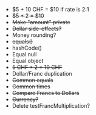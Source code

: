 - $5 + 10 CHF = $10 if rate is 2:1
- ~~$5 * 2 = $10~~
- ~~Make "amount" private~~
- ~~Dollar side-effects?~~
- Money rounding?
- ~~equals()~~
- hashCode()
- Equal null
- Equal object
- ~~5 CHF * 2 = 10 CHF~~
- Dollar/Franc duplication
- ~~Common equals~~
- ~~Common times~~
- ~~Compare Francs to Dollars~~
- ~~Currency?~~
- Delete testFrancMultiplication?
